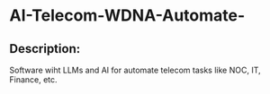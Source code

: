 # AI-Telecom-WDNA-Automate-

## Description:

Software wiht LLMs and AI for automate telecom tasks like NOC, IT, Finance, etc.
